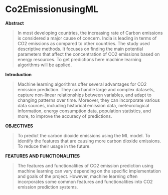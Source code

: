 # Co2EmissionusingML

**Abstract**
> In most developing countries, the increasing rate of Carbon emissions is considered a major cause of concern. India is leading in terms of CO2 emissions as compared to other countries. The study used descriptive methods. It focuses on finding the main potential parameters that affect the concentration of CO2 emissions based on energy resources. To get predictions here machine learning algorithms will be applied.

**Introduction**
> Machine learning algorithms offer several advantages for CO2 emission prediction. They can handle large and complex datasets, capture non-linear relationships between variables, and adapt to changing patterns over time. Moreover, they can incorporate various data sources, including historical emission data, meteorological information, energy consumption data, population statistics, and more, to improve the accuracy of predictions.

**OBJECTIVES**
> To predict the carbon dioxide emissions using the ML model.
> To identify the features that are causing more carbon dioxide emissions.
> To reduce their usage in the future.

**FEATURES AND FUNCTIONALITIES**
> The features and functionalities of CO2 emission prediction using machine learning can vary depending on the specific implementation and goals of the project. However, machine learning often incorporates some common features and functionalities into CO2 emission prediction systems.

